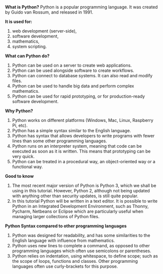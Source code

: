 **What is Python?**
  Python is a popular programming language. It was created by Guido van Rossum, and released in 1991.

**It is used for:**
1.  web development (server-side),
2.  software development,
3.  mathematics,
4.  system scripting.

**What can Python do?**
1.  Python can be used on a server to create web applications.
2.  Python can be used alongside software to create workflows.
3.  Python can connect to database systems. It can also read and modify files.
4.  Python can be used to handle big data and perform complex mathematics.
5.  Python can be used for rapid prototyping, or for production-ready software development.

**Why Python?**
1.  Python works on different platforms (Windows, Mac, Linux, Raspberry Pi, etc).
2.  Python has a simple syntax similar to the English language.
3.  Python has syntax that allows developers to write programs with fewer lines than some other programming languages.
4.  Python runs on an interpreter system, meaning that code can be executed as soon as it is written. This means that prototyping can be very quick.
5.  Python can be treated in a procedural way, an object-oriented way or a functional way.

**Good to know**
1.  The most recent major version of Python is Python 3, which we shall be using in this tutorial. However, Python 2, although not being updated with anything other than     security updates, is still quite popular.
2.  In this tutorial Python will be written in a text editor. It is possible to write Python in an Integrated Development Environment, such as Thonny, Pycharm, Netbeans or   Eclipse which are particularly useful when managing larger collections of Python files.
 
 **Python Syntax compared to other programming languages**
1. Python was designed for readability, and has some similarities to the English language with influence from mathematics.
2. Python uses new lines to complete a command, as opposed to other programming languages which often use semicolons or parentheses.
3. Python relies on indentation, using whitespace, to define scope; such as the scope of loops, functions and classes. Other programming languages often use curly-brackets   for this purpose.
